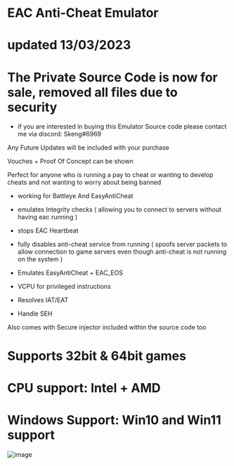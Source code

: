 # EAC Anti-Cheat Emulator
# updated 13/03/2023
# The Private Source Code is now for sale, removed all files due to security
- if you are interested in buying this Emulator Source code please contact me via discord: Skeng#6969

Any Future Updates will be included with your purchase

Vouches + Proof Of Concept can be shown 

Perfect for anyone who is running a pay to cheat or wanting to develop cheats and not wanting to worry about being banned


- working for Battleye And EasyAntiCheat 
- emulates Integrity checks ( allowing you to connect to servers without having eac running )
- stops EAC Heartbeat 
- fully disables anti-cheat service from running ( spoofs server packets to allow connection to game servers even though anti-cheat is not running on the system )
- Emulates EasyAntiCheat + EAC_EOS

- VCPU for privileged instructions
- Resolves IAT/EAT
- Handle SEH

Also comes with Secure injector included within the source code too 
 
# Supports 32bit & 64bit games
# CPU support: Intel + AMD 
# Windows Support: Win10 and Win11 support
  


![image](https://user-images.githubusercontent.com/75455555/219978119-0eeefea4-f8db-4e5d-aae0-d6211ac091cb.png)




